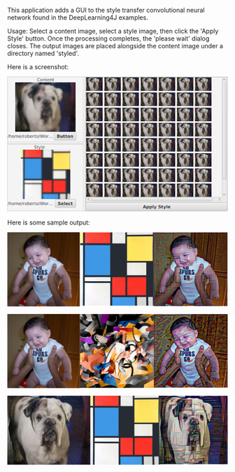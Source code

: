 
This application adds a GUI to the style transfer convolutional neural network found 
in the DeepLearning4J examples.

Usage: Select a content image, select a style image, then click the 'Apply Style' 
button.  Once the processing completes, the 'please wait' dialog closes.  The output 
images are placed alongside the content image under a directory named 'styled'.

Here is a screenshot:

![application screenshot](https://raw.githubusercontent.com/onebeartoe/deep-learning/master/convolutional/style-transfer-ui/screenshot-00.png "application screenshot")

Here is some sample output:

![babo block](https://github.com/onebeartoe/deep-learning/raw/master/convolutional/style-transfer-ui/samples/babo-block.png "babo block")

![babo edtaonisl](https://github.com/onebeartoe/deep-learning/raw/master/convolutional/style-transfer-ui/samples/babo-edtaonisl.png "babo edtaonisl")

![dog](https://github.com/onebeartoe/deep-learning/raw/master/convolutional/style-transfer-ui/samples/homeo-block.png "dog")
